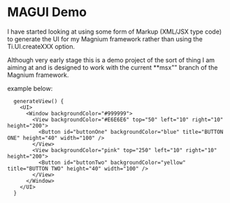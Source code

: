 # MAGUI Demo

I have started looking at using some form of Markup (XML/JSX type code) to generate the UI for my Magnium framework rather than using the Ti.UI.createXXX option.

Although very early stage this is a demo project of the sort of thing I am aiming at and is designed to work with the current **msx"" branch of the Magnium framework.

example below:

```
  generateView() {
    <UI>
      <Window backgroundColor="#999999">
        <View backgroundColor="#E6E6E6" top="50" left="10" right="10" height="200">
          <Button id="buttonOne" backgroundColor="blue" title="BUTTON ONE" height="40" width="100" />
        </View>
        <View backgroundColor="pink" top="250" left="10" right="10" height="200">
          <Button id="buttonTwo" backgroundColor="yellow" title="BUTTON TWO" height="40" width="100" />
        </View>
      </Window>     
    </UI>
  }
```

